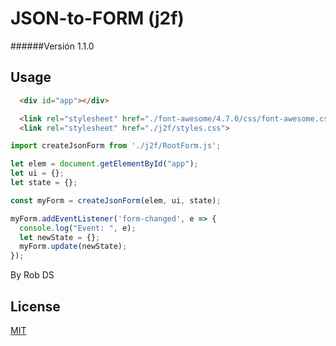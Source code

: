 # JSON-to-FORM (j2f)
######Versión 1.1.0

## Usage

```html
  <div id="app"></div>

  <link rel="stylesheet" href="./font-awesome/4.7.0/css/font-awesome.css"./>
  <link rel="stylesheet" href="./j2f/styles.css">
```

```javascript
import createJsonForm from './j2f/RootForm.js';

let elem = document.getElementById("app");
let ui = {};
let state = {};

const myForm = createJsonForm(elem, ui, state);

myForm.addEventListener('form-changed', e => {
  console.log("Event: ", e);
  let newState = {};
  myForm.update(newState);
});

```
By Rob DS

## License
[MIT](https://choosealicense.com/licenses/mit/)
